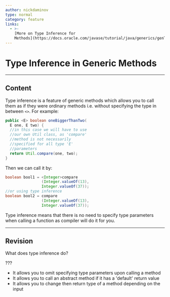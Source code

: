 ```yaml
---
author: nickdaminov
type: normal
category: feature
links:
  - >-
    [More on Type Inference for
    Methods](https://docs.oracle.com/javase/tutorial/java/generics/genTypeInference.html){website}
---
```


# Type Inference in Generic Methods


---

## Content

Type inference is a feature of generic methods which allows you to call them as if they were ordinary methods i.e. without specifying the type in between `<>`. For example:

```java
public <E> boolean oneBiggerThanTwo(
  E one, E two) {
  //in this case we will have to use
  //our own Util class, as 'compare'
  //method is not necessarily
  //specified for all type 'E'
  //parameters
  return Util.compare(one, two);
}
```

Then we can call it by:

```java
boolean bool1 = <Integer>compare
                (Integer.valueOf(13),
                Integer.valueOf(37));
//or using type inference
boolean bool2 = compare
                (Integer.valueOf(13),
                Integer.valueOf(37));
```

Type inference means that there is no need to specify type parameters when calling a function as compiler will do it for you.


---

## Revision

What does type inference do?

???

* It allows you to omit specifying type parameters upon calling a method
* It allows you to call an abstract method if it has a 'default' return value
* It allows you to change then return type of a method depending on the input
